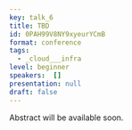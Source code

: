 ```yaml
---
key: talk_6
title: TBD
id: 0PAH99V8NY9xyeurYCmB
format: conference
tags:
  - _cloud___infra
level: beginner
speakers:  []
presentation: null
draft: false
---
```

Abstract will be available soon.
